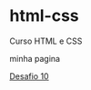 # html-css
 Curso HTML e CSS

 minha pagina

 <a href="https://lovatoft.github.io/html-css/exercicios/desafio10/android.html">Desafio 10</a>
